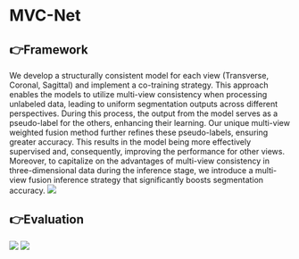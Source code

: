 # MVC-Net

## 👉Framework
We develop a structurally consistent model for each view (Transverse, Coronal, Sagittal) and implement a co-training strategy. This approach enables the models to utilize multi-view consistency when processing unlabeled data, leading to uniform segmentation outputs across different perspectives. During this process, the output from the model serves as a pseudo-label for the others, enhancing their learning. Our unique multi-view weighted fusion method further refines these pseudo-labels, ensuring greater accuracy. This results in the model being more effectively supervised and, consequently, improving the performance for other views. Moreover, to capitalize on the advantages of multi-view consistency in three-dimensional data during the inference stage, we introduce a multi-view fusion inference strategy that significantly boosts segmentation accuracy.
<img src="https://github.com/QinRui-k/MVC-Net/blob/main/ARCH.png">


## 👉Evaluation
<img src="https://github.com/QinRui-k/MVC-Net/files/15224369/JAW-3D.pdf">
<img src="https://github.com/QinRui-k/MVC-Net/files/15224368/JAW-2D.pdf">
